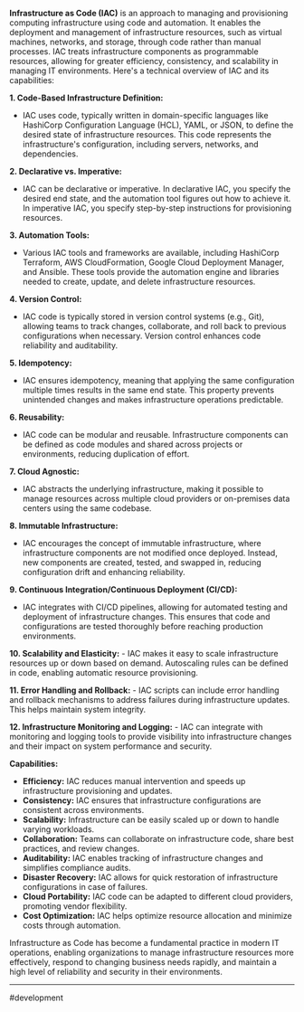 **Infrastructure as Code (IAC)** is an approach to managing and provisioning computing infrastructure using code and automation. It enables the deployment and management of infrastructure resources, such as virtual machines, networks, and storage, through code rather than manual processes. IAC treats infrastructure components as programmable resources, allowing for greater efficiency, consistency, and scalability in managing IT environments. Here's a technical overview of IAC and its capabilities:

**1. Code-Based Infrastructure Definition:**

- IAC uses code, typically written in domain-specific languages like HashiCorp Configuration Language (HCL), YAML, or JSON, to define the desired state of infrastructure resources. This code represents the infrastructure's configuration, including servers, networks, and dependencies.

**2. Declarative vs. Imperative:**

- IAC can be declarative or imperative. In declarative IAC, you specify the desired end state, and the automation tool figures out how to achieve it. In imperative IAC, you specify step-by-step instructions for provisioning resources.

**3. Automation Tools:**

- Various IAC tools and frameworks are available, including HashiCorp Terraform, AWS CloudFormation, Google Cloud Deployment Manager, and Ansible. These tools provide the automation engine and libraries needed to create, update, and delete infrastructure resources.

**4. Version Control:**

- IAC code is typically stored in version control systems (e.g., Git), allowing teams to track changes, collaborate, and roll back to previous configurations when necessary. Version control enhances code reliability and auditability.

**5. Idempotency:**

- IAC ensures idempotency, meaning that applying the same configuration multiple times results in the same end state. This property prevents unintended changes and makes infrastructure operations predictable.

**6. Reusability:**

- IAC code can be modular and reusable. Infrastructure components can be defined as code modules and shared across projects or environments, reducing duplication of effort.

**7. Cloud Agnostic:**

- IAC abstracts the underlying infrastructure, making it possible to manage resources across multiple cloud providers or on-premises data centers using the same codebase.

**8. Immutable Infrastructure:**

- IAC encourages the concept of immutable infrastructure, where infrastructure components are not modified once deployed. Instead, new components are created, tested, and swapped in, reducing configuration drift and enhancing reliability.

**9. Continuous Integration/Continuous Deployment (CI/CD):**

- IAC integrates with CI/CD pipelines, allowing for automated testing and deployment of infrastructure changes. This ensures that code and configurations are tested thoroughly before reaching production environments.

**10. Scalability and Elasticity:** - IAC makes it easy to scale infrastructure resources up or down based on demand. Autoscaling rules can be defined in code, enabling automatic resource provisioning.

**11. Error Handling and Rollback:** - IAC scripts can include error handling and rollback mechanisms to address failures during infrastructure updates. This helps maintain system integrity.

**12. Infrastructure Monitoring and Logging:** - IAC can integrate with monitoring and logging tools to provide visibility into infrastructure changes and their impact on system performance and security.

**Capabilities:**

- **Efficiency:** IAC reduces manual intervention and speeds up infrastructure provisioning and updates.
- **Consistency:** IAC ensures that infrastructure configurations are consistent across environments.
- **Scalability:** Infrastructure can be easily scaled up or down to handle varying workloads.
- **Collaboration:** Teams can collaborate on infrastructure code, share best practices, and review changes.
- **Auditability:** IAC enables tracking of infrastructure changes and simplifies compliance audits.
- **Disaster Recovery:** IAC allows for quick restoration of infrastructure configurations in case of failures.
- **Cloud Portability:** IAC code can be adapted to different cloud providers, promoting vendor flexibility.
- **Cost Optimization:** IAC helps optimize resource allocation and minimize costs through automation.

Infrastructure as Code has become a fundamental practice in modern IT operations, enabling organizations to manage infrastructure resources more effectively, respond to changing business needs rapidly, and maintain a high level of reliability and security in their environments.

---
#development 